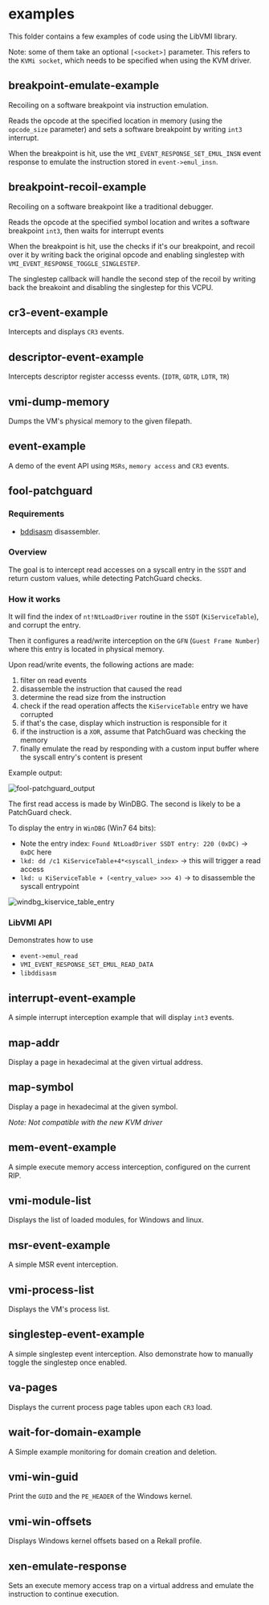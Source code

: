 # examples

This folder contains a few examples of code using the LibVMI library.

Note: some of them take an optional `[<socket>]` parameter. This refers to the
`KVMi socket`, which needs to be specified when using the KVM driver.

## breakpoint-emulate-example

Recoiling on a software breakpoint via instruction emulation.

Reads the opcode at the specified location in memory (using the `opcode_size`
parameter) and sets a software breakpoint by writing `int3` interrupt.

When the breakpoint is hit, use the `VMI_EVENT_RESPONSE_SET_EMUL_INSN` event response
to emulate the instruction stored in `event->emul_insn`.

## breakpoint-recoil-example

Recoiling on a software breakpoint like a traditional debugger.

Reads the opcode at the specified symbol location and writes a software breakpoint `int3`, then
waits for interrupt events

When the breakpoint is hit, use the checks if it's our breakpoint, and recoil over it
by writing back the original opcode and enabling singlestep with `VMI_EVENT_RESPONSE_TOGGLE_SINGLESTEP`.

The singlestep callback will handle the second step of the recoil by writing back the breakoint
and disabling the singlestep for this VCPU.

## cr3-event-example

Intercepts and displays `CR3` events.

## descriptor-event-example

Intercepts descriptor register accesss events. (`IDTR`, `GDTR`, `LDTR`, `TR`)

## vmi-dump-memory

Dumps the VM's physical memory to the given filepath.

## event-example

A demo of the event API using `MSRs`, `memory access` and `CR3` events.

## fool-patchguard

### Requirements

- [bddisasm](https://github.com/bitdefender/bddisasm) disassembler.

### Overview

The goal is to intercept read accesses on a syscall entry in the `SSDT` and return custom values,
while detecting PatchGuard checks.

### How it works

It will find the index of `nt!NtLoadDriver` routine in the `SSDT` (`KiServiceTable`), and corrupt the entry.

Then it configures a read/write interception on the `GFN` (`Guest Frame Number`) where this entry is located in physical memory.

Upon read/write events, the following actions are made:

1. filter on read events
2. disassemble the instruction that caused the read
3. determine the read size from the instruction
4. check if the read operation affects the `KiServiceTable` entry we have corrupted
5. if that's the case, display which instruction is responsible for it
6. if the instruction is a `XOR`, assume that PatchGuard was checking the memory
7. finally emulate the read by responding with a custom input buffer where the syscall entry's content is present

Example output:

![fool-patchguard_output](https://user-images.githubusercontent.com/964610/99801854-fabf4700-2b36-11eb-8cb7-ea5de3786f84.png)

The first read access is made by WinDBG. The second is likely to be a PatchGuard check.

To display the entry in `WinDBG` (Win7 64 bits):

- Note the entry index: `Found NtLoadDriver SSDT entry: 220 (0xDC)` -> `0xDC` here
- `lkd: dd /c1 KiServiceTable+4*<syscall_index>` -> this will trigger a read access
- `lkd: u KiServiceTable + (<entry_value> >>> 4)`  -> to disassemble the syscall entrypoint

![windbg_kiservice_table_entry](https://user-images.githubusercontent.com/964610/99801732-ce0b2f80-2b36-11eb-8b77-133603f2b90a.png)

### LibVMI API

Demonstrates how to use

- `event->emul_read`
- `VMI_EVENT_RESPONSE_SET_EMUL_READ_DATA`
- `libddisasm`

## interrupt-event-example

A simple interrupt interception example that will display `int3` events.

## map-addr

Display a page in hexadecimal at the given virtual address.

## map-symbol

Display a page in hexadecimal at the given symbol.

_Note: Not compatible with the new KVM driver_

## mem-event-example

A simple execute memory access interception, configured on the current RIP.

## vmi-module-list

Displays the list of loaded modules, for Windows and linux.

## msr-event-example

A simple MSR event interception.

## vmi-process-list

Displays the VM's process list.

## singlestep-event-example

A simple singlestep event interception. Also demonstrate how to manually toggle the singlestep once enabled.

## va-pages

Displays the current process page tables upon each `CR3` load.

## wait-for-domain-example

A Simple example monitoring for domain creation and deletion.

## vmi-win-guid

Print the `GUID` and the `PE_HEADER` of the Windows kernel.

## vmi-win-offsets

Displays Windows kernel offsets based on a Rekall profile.

## xen-emulate-response

Sets an execute memory access trap on a virtual address and emulate the instruction to continue execution.
